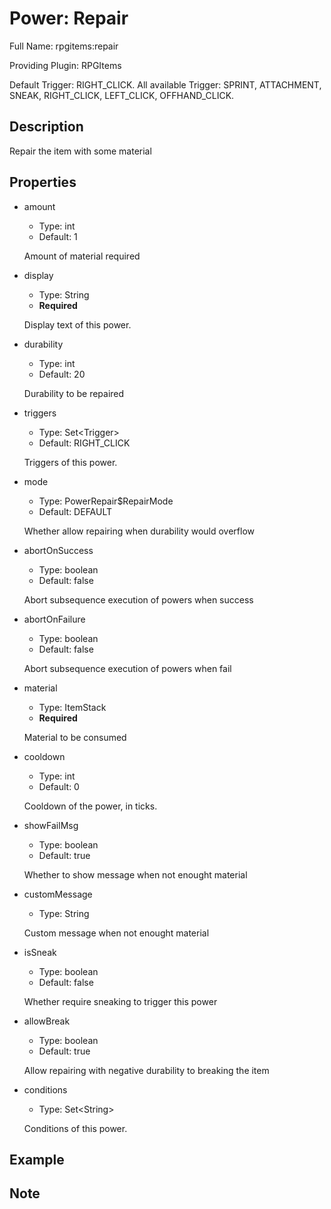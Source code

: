 # Power: Repair

<!-- This file is generated ingame by `/rpgitem gen-wiki`. -->
<!-- Please only edit between "beginCustomXXXX" and "endCustomXXXX".  -->
<!-- If you want to edit description of this power or property, -->
<!-- please edit corresponding section in "resources/lang/en_US.yml" -->

Full Name: rpgitems:repair

Providing Plugin: RPGItems

Default Trigger: RIGHT_CLICK. All available Trigger: SPRINT, ATTACHMENT, SNEAK, RIGHT_CLICK, LEFT_CLICK, OFFHAND_CLICK.

<!-- beginCustomHeader -->
<!-- endCustomHeader -->

## Description

Repair the item with some material
<!-- beginCustomDescription -->
<!-- endCustomDescription -->

## Properties

* amount

  * Type: int
  * Default: 1

  Amount of material required

* display

  * Type: String
  * **Required**

  Display text of this power.

* durability

  * Type: int
  * Default: 20

  Durability to be repaired

* triggers

  * Type: Set&lt;Trigger&gt;
  * Default: RIGHT_CLICK

  Triggers of this power.

* mode

  * Type: PowerRepair$RepairMode
  * Default: DEFAULT

  Whether allow repairing when durability would overflow

* abortOnSuccess

  * Type: boolean
  * Default: false

  Abort subsequence execution of powers when success

* abortOnFailure

  * Type: boolean
  * Default: false

  Abort subsequence execution of powers when fail

* material

  * Type: ItemStack
  * **Required**

  Material to be consumed

* cooldown

  * Type: int
  * Default: 0

  Cooldown of the power, in ticks.

* showFailMsg

  * Type: boolean
  * Default: true

  Whether to show message when not enought material

* customMessage

  * Type: String

  Custom message when not enought material

* isSneak

  * Type: boolean
  * Default: false

  Whether require sneaking to trigger this power

* allowBreak

  * Type: boolean
  * Default: true

  Allow repairing with negative durability to breaking the item

* conditions

  * Type: Set&lt;String&gt;

  Conditions of this power.

<!-- beginCustomProperties -->
<!-- endCustomProperties -->

## Example

<!-- beginCustomExample -->
<!-- endCustomExample -->

## Note

<!-- beginCustomNote -->
<!-- endCustomNote -->